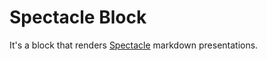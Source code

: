 # Spectacle Block

It's a block that renders [Spectacle](https://formidable.com/open-source/spectacle/) markdown presentations.